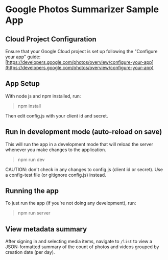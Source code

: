 # Google Photos Summarizer Sample App

## Cloud Project Configuration

Ensure that your Google Cloud project is set up following the "Configure your app" guide: [https://developers.google.com/photos/overview/configure-your-app](https://developers.google.com/photos/overview/configure-your-app)


## App Setup

With node js and npm installed, run:

> npm install

Then edit config.js with your client id and secret.


## Run in development mode (auto-reload on save)

This will run the app in a development mode that will reload the server whenever you make changes to the application.

> npm run dev

CAUTION: don't check in any changes to config.js (client id or secret). Use a config-test file (or gitignore config.js) instead.


## Running the app

To just run the app (if you're not doing any development), run:

> npm run server

## View metadata summary

After signing in and selecting media items, navigate to `/list` to view a JSON-formatted summary of the count of photos and videos grouped by creation date (per day).


